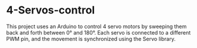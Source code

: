 # 4-Servos-control
This project uses an Arduino to control 4 servo motors by sweeping them back and forth between 0° and 180°. Each servo is connected to a different PWM pin, and the movement is synchronized using the Servo library.
